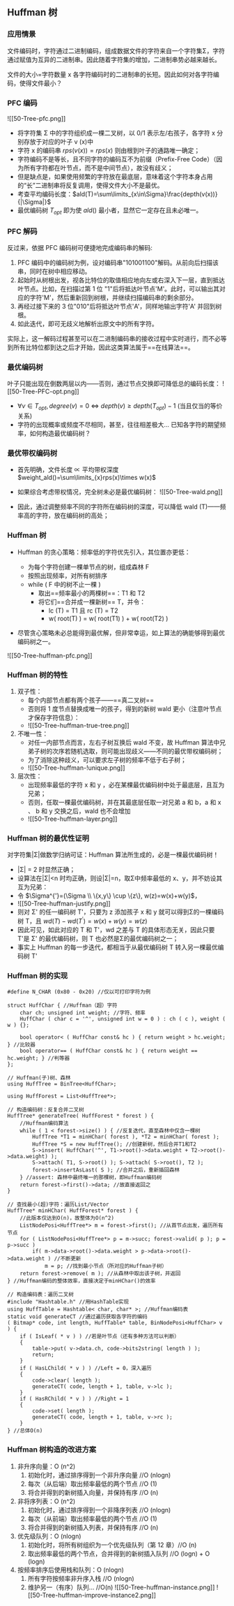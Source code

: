 ## Huffman 树
### 应用情景
文件编码时，字符通过二进制编码，组成数据文件的字符来自一个字符集Σ，字符通过赋值为互异的二进制串。因此随着字符集的增加，二进制串势必越来越长。

文件的大小=字符数量 x 各字符编码时的二进制串的长短。因此如何对各字符编码，使得文件最小？
### PFC 编码
![[50-Tree-pfc.png]]
- 将字符集 Σ 中的字符组织成一棵二叉树，以 0/1 表示左/右孩子，各字符 x 分别存放于对应的叶子 v (x)中
- 字符 x 的编码串 $rps(v(x))=rps(x)$ 则由根到叶子的通路唯一确定；
- 字符编码不是等长，且不同字符的编码互不为前缀（Prefix-Free Code）（因为所有字符都在叶节点，而不是中间节点），故没有歧义；
- 但是缺点是，如果使用频繁的字符放在最底层，意味着这个字符本身占用的“长”二进制串将反复调用，使得文件大小不是最优。
- 考查平均编码长度：$ald(T)=\sum\limits_{x\in\Sigma}\frac{depth(v(x))}{|\Sigma|}$
- 最优编码树 $T_{opt}$ 即为使 $ald()$ 最小者，显然它一定存在且未必唯一。

### PFC 解码
反过来，依据 PFC 编码树可便捷地完成编码串的解码:
1. PFC 编码中的编码树为例，设对编码串"101001100"解码。从前向后扫描该串，同时在树中相应移动。
2. 起始时从树根出发，视各比特位的取值相应地向左或右深入下一层，直到抵达叶节点。比如，在扫描过第 1 位 "1"后将抵达叶节点'M'。此时，可以输出其对应的字符'M'，然后重新回到树根，并继续扫描编码串的剩余部分。
3. 再经过接下来的 3 位"010"后将抵达叶节点'A'，同样地输出字符'A' 并回到树根。
4. 如此迭代，即可无歧义地解析出原文中的所有字符。

实际上，这一解码过程甚至可以在二进制编码串的接收过程中实时进行，而不必等到所有比特位都到达之后才开始，因此这类算法属于==在线算法==。

### 最优编码树
叶子只能出现在倒数两层以内——否则，通过节点交换即可降低总的编码长度：
![[50-Tree-PFC-opt.png]]

- $\forall v\in T_{opt}, degree(v)=0\ \iff\ depth(v)\ge depth(T_{opt})-1$ (当且仅当的等价关系)
- 字符的出现概率或频度不尽相同，甚至，往往相差极大... 已知各字符的期望频率，如何构造最优编码树？

### 最优带权编码树
- 首先明确，文件长度 $\propto$ 平均带权深度 $weight_ald()=\sum\limits_{x}rps(x)\times w(x)$
- 如果综合考虑带权情况，完全树未必是最优编码树：
![[50-Tree-wald.png]]

- 因此，通过调整频率不同的字符所在编码树的深度，可以降低 wald (T)——频率高的字符，放在编码树的高处；

### Huffman 树
- Huffman 的贪心策略：频率低的字符优先引入，其位置亦更低：
	- 为每个字符创建一棵单节点的树，组成森林 F
	- 按照出现频率，对所有树排序
	- while ( F 中的树不止一棵 )
		- 取出==频率最小的两棵树==：T1 和 T2
		- 将它们==合并成一棵新树== T，并令：
			- lc (T) = T1 且 rc (T) = T2
			- w( root(T) ) = w( root(T1) ) + w( root(T2) )

- 尽管贪心策略未必总能得到最优解，但非常幸运，如上算法的确能够得到最优编码树之一。

![[50-Tree-huffman-pfc.png]]

### Huffman 树的特性
1. 双子性：
	- 每个内部节点都有两个孩子——==真二叉树==
	- 否则将 1 度节点替换成唯一的孩子，得到的新树 wald 更小（注意叶节点才保存字符信息）：
	- ![[50-Tree-huffman-true-tree.png]]
2. 不唯一性：
	- 对任一内部节点而言，左右子树互换后 wald 不变，故 Huffman 算法中兄弟子树的次序若随机选取，则可能出现歧义——不同的最优带权编码树；
	- 为了消除这种歧义，可以要求左子树的频率不低于右子树；
	- ![[50-Tree-huffman-!unique.png]]
3. 层次性：
	- 出现频率最低的字符 x 和 y ，必在某棵最优编码树中处于最底层，且互为兄弟；
	- 否则，任取一棵最优编码树，并在其最底层任取一对兄弟 a 和 b，a 和 x 、 b 和 y 交换之后，wald 也不会增加
	- ![[50-Tree-huffman-layer.png]]

### Huffman 树的最优性证明
对字符集|Σ|做数学归纳可证：Huffman 算法所生成的，必是一棵最优编码树！
- |Σ| = 2 时显然正确；
- 设算法在|Σ|<n 时均正确，则设|Σ|=n，取Σ中频率最低的 x、y，并不妨设其互为兄弟：
- 令 $\Sigma^{'}=(\Sigma \\ \{x,y\} \cup \{z\}, w(z)=w(x)+w(y)$，
- ![[50-Tree-huffman-justify.png]]
- 则对 Σ' 的任一编码树 T'，只要为 z 添加孩子 x 和 y 就可以得到Σ的一棵编码树 T，且 $wd(T)-wd(T^{'})=w(x)+w(y)=w(z)$
- 因此可见，如此对应的 T 和 T'，wd 之差与 T 的具体形态无关，因此只要 T'是 Σ' 的最优编码树，则 T 也必然是Σ的最优编码树之一；
- 事实上 Huffman 的每一步迭代，都相当于从最优编码树 T 转入另一棵最优编码树 T'

### Huffman 树的实现
```
#define N_CHAR (0x80 - 0x20) //仅以可打印字符为例

struct HuffChar { //Huffman（超）字符
	char ch; unsigned int weight; //字符、频率
	HuffChar ( char c = '^', unsigned int w = 0 ) : ch ( c ), weight ( w ) {};
	
	bool operator< ( HuffChar const& hc ) { return weight > hc.weight; } //比较器
	bool operator== ( HuffChar const& hc ) { return weight == hc.weight; } //判等器
};

// Huffman(子)树、森林
using HuffTree = BinTree<HuffChar>;

using HuffForest = List<HuffTree*>;

// 构造编码树：反复合并二叉树
HuffTree* generateTree( HuffForest * forest ) { 
	//Huffman编码算法
	while ( 1 < forest->size() ) { //反复迭代，直至森林中仅含一棵树
		HuffTree *T1 = minHChar( forest ), *T2 = minHChar( forest ); 
		HuffTree *S = new HuffTree(); //创建新树，然后合并T1和T2
		S->insert( HuffChar('^', T1->root()->data.weight + T2->root()->data.weight) );
		S->attach( T1, S->root() ); S->attach( S->root(), T2 );
		forest->insertAsLast( S ); //合并之后，重新插回森林
	} //assert: 森林中最终唯一的那棵树，即Huffman编码树
	return forest->first()->data; //故直接返回之
}

// 查找最小(超)字符：遍历List/Vector
HuffTree* minHChar( HuffForest* forest ) { 
	//此版本仅达到O(n)，故整体为O(n^2)
	ListNodePosi<HuffTree*> m = forest->first(); //从首节点出发，遍历所有节点
	for ( ListNodePosi<HuffTree*> p = m->succ; forest->valid( p ); p = p->succ )
		if( m->data->root()->data.weight > p->data->root()->data.weight ) //不断更新
			m = p; //找到最小节点（所对应的Huffman子树）
	return forest->remove( m ); //从森林中取出该子树，并返回
} //Huffman编码的整体效率，直接决定于minHChar()的效率
```

```
// 构造编码表：遍历二叉树
#include "Hashtable.h" //用HashTable实现
using HuffTable = Hashtable< char, char* >; //Huffman编码表
static void generateCT //通过遍历获取各字符的编码
( Bitmap* code, int length, HuffTable* table, BinNodePosi<HuffChar> v ) {
	if ( IsLeaf( * v ) ) //若是叶节点（还有多种方法可以判断）
	{ 
		table->put( v->data.ch, code->bits2string( length ) ); 
		return; 
	}
	if ( HasLChild( * v ) ) //Left = 0，深入遍历
	{ 
		code->clear( length ); 
		generateCT( code, length + 1, table, v->lc ); 
	}
	if ( HasRChild( * v ) ) //Right = 1
	{ 
		code->set( length ); 
		generateCT( code, length + 1, table, v->rc );
	}
} //总体O(n)
```

### Huffman 树构造的改进方案
1. 非升序向量：O (n^2)
	1. 初始化时，通过排序得到一个非升序向量 //O (nlogn) 
	2. 每次（从后端）取出频率最低的两个节点 //O (1)
	3. 将合并得到的新树插入向量，并保持有序 //O (n)
2. 非将序列表：O (n^2)
	1. 初始化时，通过排序得到一个非降序列表 //O (nlogn)
	2. 每次（从前端）取出频率最低的两个节点 //O (1)
	3. 将合并得到的新树插入列表，并保持有序 //O (n)
3. 优先级队列：O (nlogn)
	1. 初始化时，将所有树组织为一个优先级队列（第 12 章）//O (n) 
	2. 取出频率最低的两个节点，合并得到的新树插入队列 //O (logn) + O (logn)
4. 按频率排序后使用栈和队列：O (nlogn)
	1. 所有字符按频率非升序入栈 //O (nlogn)
	2. 维护另一（有序）队列... //O(n)
![[50-Tree-huffman-instance.png]]
![[50-Tree-huffman-improve-instance2.png]]